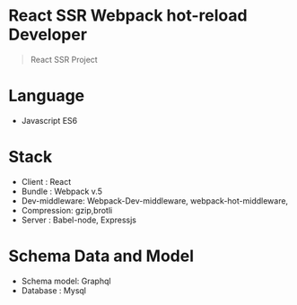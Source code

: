# React SSR Webpack hot-reload Developer

> React SSR Project

# Language 
* Javascript ES6

# Stack
* Client : React
* Bundle : Webpack v.5
* Dev-middleware: Webpack-Dev-middleware, webpack-hot-middleware,
* Compression: gzip,brotli
* Server : Babel-node, Expressjs

# Schema Data and Model

* Schema model: Graphql
* Database : Mysql
